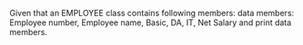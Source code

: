 Given that an EMPLOYEE class contains following members: data members: Employee number, Employee name, Basic, DA, IT, Net Salary and print data members.


